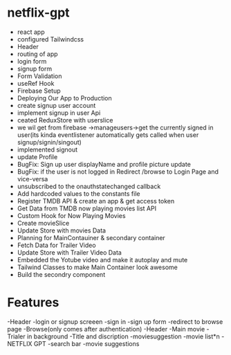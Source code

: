 # netflix-gpt
- react app
- configured Tailwindcss
- Header
- routing of app
- login form
- signup form
- Form Validation
- useRef Hook
- Firebase Setup 
- Deploying Our App to Production
- create signup user account
- implement signup in user Api
- ceated  ReduxStore with userslice
- we wil get from firebase ->manageusers->get the currently signed in user(its kinda eventlistener automatically gets called when user signup/signin/singout)       
- implemented signout
- update Profile
- BugFix: Sign up user displayName and profile picture update
- BugFix: if the user is not logged in Redirect /browse to Login Page and vice-versa
- unsubscribed to the onauthstatechanged callback
- Add hardcoded values to the constants file
- Register TMDB API & create an app & get access token
- Get Data from TMDB now playing movies list API
- Custom Hook for Now Playing Movies
- Create movieSlice
- Update Store with movies Data
- Planning for MainContauiner & secondary container
- Fetch Data for Trailer Video
- Update Store with Trailer Video Data
- Embedded the Yotube video and make it autoplay and mute
- Tailwind Classes to make Main Container look awesome
- Build the secondry component


    

# Features
-Header
-login or signup screeen
    -sign in
    -sign up form
        -redirect to browse page
-Browse(only comes after authentication)
    -Header
    -Main movie
        -Trialer in background
        -Title and discription
        -moviesuggestion 
            -movie list*n 
-NETFLIX GPT
    -search bar
    -movie suggestions

